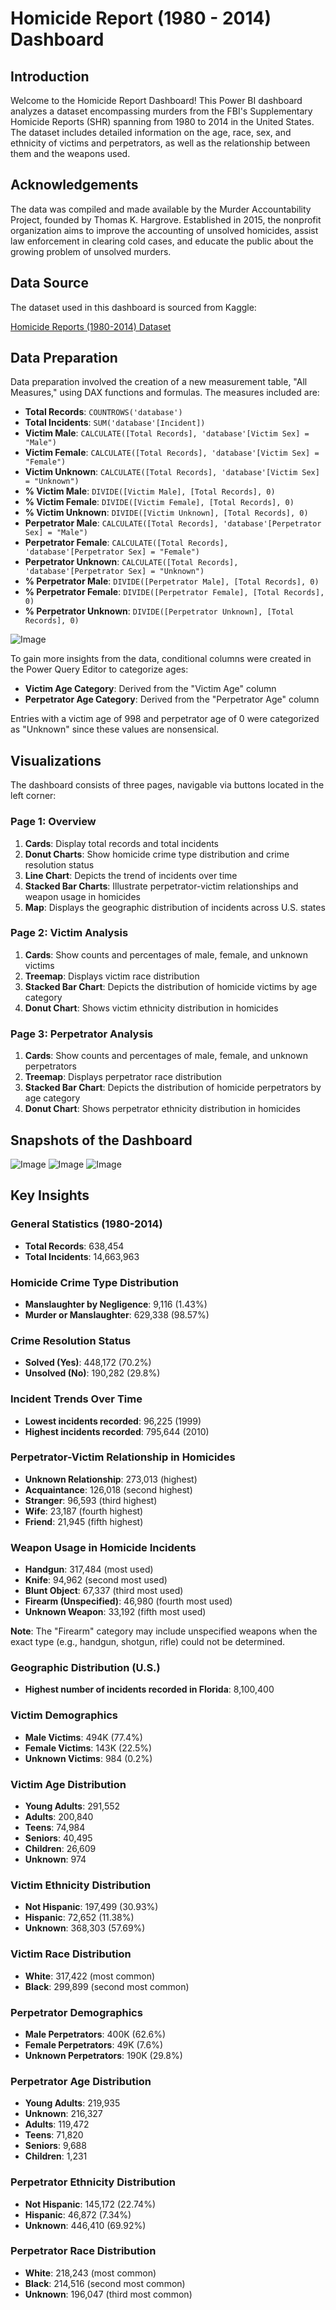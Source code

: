# Homicide Report (1980 - 2014) Dashboard

## Introduction

Welcome to the Homicide Report Dashboard! This Power BI dashboard analyzes a dataset encompassing murders from the FBI's Supplementary Homicide Reports (SHR) spanning from 1980 to 2014 in the United States. The dataset includes detailed information on the age, race, sex, and ethnicity of victims and perpetrators, as well as the relationship between them and the weapons used. 

## Acknowledgements

The data was compiled and made available by the Murder Accountability Project, founded by Thomas K. Hargrove. Established in 2015, the nonprofit organization aims to improve the accounting of unsolved homicides, assist law enforcement in clearing cold cases, and educate the public about the growing problem of unsolved murders.

## Data Source

The dataset used in this dashboard is sourced from Kaggle:

[Homicide Reports (1980-2014) Dataset](https://www.kaggle.com/datasets/murderaccountability/homicide-reports)

## Data Preparation

Data preparation involved the creation of a new measurement table, "All Measures," using DAX functions and formulas. The measures included are:

- **Total Records**: `COUNTROWS('database')`
- **Total Incidents**: `SUM('database'[Incident])`
- **Victim Male**: `CALCULATE([Total Records], 'database'[Victim Sex] = "Male")`
- **Victim Female**: `CALCULATE([Total Records], 'database'[Victim Sex] = "Female")`
- **Victim Unknown**: `CALCULATE([Total Records], 'database'[Victim Sex] = "Unknown")`
- **% Victim Male**: `DIVIDE([Victim Male], [Total Records], 0)`
- **% Victim Female**: `DIVIDE([Victim Female], [Total Records], 0)`
- **% Victim Unknown**: `DIVIDE([Victim Unknown], [Total Records], 0)`
- **Perpetrator Male**: `CALCULATE([Total Records], 'database'[Perpetrator Sex] = "Male")`
- **Perpetrator Female**: `CALCULATE([Total Records], 'database'[Perpetrator Sex] = "Female")`
- **Perpetrator Unknown**: `CALCULATE([Total Records], 'database'[Perpetrator Sex] = "Unknown")`
- **% Perpetrator Male**: `DIVIDE([Perpetrator Male], [Total Records], 0)`
- **% Perpetrator Female**: `DIVIDE([Perpetrator Female], [Total Records], 0)`
- **% Perpetrator Unknown**: `DIVIDE([Perpetrator Unknown], [Total Records], 0)`

![Image](https://github.com/user-attachments/assets/35661b76-e87e-44d4-88ae-d613b1d8ac43)

To gain more insights from the data, conditional columns were created in the Power Query Editor to categorize ages:

- **Victim Age Category**: Derived from the "Victim Age" column
- **Perpetrator Age Category**: Derived from the "Perpetrator Age" column

Entries with a victim age of 998 and perpetrator age of 0 were categorized as "Unknown" since these values are nonsensical.

## Visualizations

The dashboard consists of three pages, navigable via buttons located in the left corner:

### Page 1: Overview

1. **Cards**: Display total records and total incidents
2. **Donut Charts**: Show homicide crime type distribution and crime resolution status
3. **Line Chart**: Depicts the trend of incidents over time
4. **Stacked Bar Charts**: Illustrate perpetrator-victim relationships and weapon usage in homicides
5. **Map**: Displays the geographic distribution of incidents across U.S. states

### Page 2: Victim Analysis

1. **Cards**: Show counts and percentages of male, female, and unknown victims
2. **Treemap**: Displays victim race distribution
3. **Stacked Bar Chart**: Depicts the distribution of homicide victims by age category
4. **Donut Chart**: Shows victim ethnicity distribution in homicides

### Page 3: Perpetrator Analysis

1. **Cards**: Show counts and percentages of male, female, and unknown perpetrators
2. **Treemap**: Displays perpetrator race distribution
3. **Stacked Bar Chart**: Depicts the distribution of homicide perpetrators by age category
4. **Donut Chart**: Shows perpetrator ethnicity distribution in homicides

## Snapshots of the Dashboard

![Image](https://github.com/user-attachments/assets/73d1d74b-211f-4c2c-9747-a76d6a51e1b7)
![Image](https://github.com/user-attachments/assets/1ba4e99b-5da1-43b5-b25f-b6d26c7b21df)
![Image](https://github.com/user-attachments/assets/c4af7e5b-e26e-48d6-bdb4-8ecf0d998bcd)

## Key Insights

### General Statistics (1980-2014)

- **Total Records**: 638,454
- **Total Incidents**: 14,663,963

### Homicide Crime Type Distribution

- **Manslaughter by Negligence**: 9,116 (1.43%)
- **Murder or Manslaughter**: 629,338 (98.57%)

### Crime Resolution Status

- **Solved (Yes)**: 448,172 (70.2%)
- **Unsolved (No)**: 190,282 (29.8%)

### Incident Trends Over Time

- **Lowest incidents recorded**: 96,225 (1999)
- **Highest incidents recorded**: 795,644 (2010)

### Perpetrator-Victim Relationship in Homicides

- **Unknown Relationship**: 273,013 (highest)
- **Acquaintance**: 126,018 (second highest)
- **Stranger**: 96,593 (third highest)
- **Wife**: 23,187 (fourth highest)
- **Friend**: 21,945 (fifth highest)

### Weapon Usage in Homicide Incidents

- **Handgun**: 317,484 (most used)
- **Knife**: 94,962 (second most used)
- **Blunt Object**: 67,337 (third most used)
- **Firearm (Unspecified)**: 46,980 (fourth most used)
- **Unknown Weapon**: 33,192 (fifth most used)

**Note**: The "Firearm" category may include unspecified weapons when the exact type (e.g., handgun, shotgun, rifle) could not be determined.

### Geographic Distribution (U.S.)

- **Highest number of incidents recorded in Florida**: 8,100,400

### Victim Demographics

- **Male Victims**: 494K (77.4%)
- **Female Victims**: 143K (22.5%)
- **Unknown Victims**: 984 (0.2%)

### Victim Age Distribution

- **Young Adults**: 291,552
- **Adults**: 200,840
- **Teens**: 74,984
- **Seniors**: 40,495
- **Children**: 26,609
- **Unknown**: 974

### Victim Ethnicity Distribution

- **Not Hispanic**: 197,499 (30.93%)
- **Hispanic**: 72,652 (11.38%)
- **Unknown**: 368,303 (57.69%)

### Victim Race Distribution

- **White**: 317,422 (most common)
- **Black**: 299,899 (second most common)

### Perpetrator Demographics

- **Male Perpetrators**: 400K (62.6%)
- **Female Perpetrators**: 49K (7.6%)
- **Unknown Perpetrators**: 190K (29.8%)

### Perpetrator Age Distribution

- **Young Adults**: 219,935
- **Unknown**: 216,327
- **Adults**: 119,472
- **Teens**: 71,820
- **Seniors**: 9,688
- **Children**: 1,231

### Perpetrator Ethnicity Distribution

- **Not Hispanic**: 145,172 (22.74%)
- **Hispanic**: 46,872 (7.34%)
- **Unknown**: 446,410 (69.92%)

### Perpetrator Race Distribution

- **White**: 218,243 (most common)
- **Black**: 214,516 (second most common)
- **Unknown**: 196,047 (third most common)
